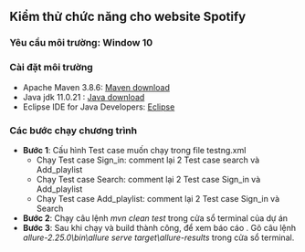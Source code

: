 ## Kiểm thử chức năng cho website Spotify
### Yêu cầu môi trường: Window 10
### Cài đặt môi trường
* Apache Maven 3.8.6: [Maven download](https://maven.apache.org/docs/3.8.6/release-notes.html)
* Java jdk 11.0.21 : [Java download](https://www.oracle.com/java/technologies/javase/11-0-21-relnotes.html)
* Eclipse IDE for Java Developers: [Eclipse](https://www.eclipse.org/downloads/packages/release/europa/winter/eclipse-ide-java-developers)

### Các bước chạy chương trình
   * **Bước 1**: Cấu hình Test case muốn chạy trong file testng.xml
       * Chạy Test case Sign_in: comment lại 2 Test case search và Add_playlist
       * Chạy Test case Search: comment lại 2 Test case Sign_in và Add_playlist
       * Chạy Test case Add_playlist: comment lại 2 Test case Sign_in và Search
   * **Bước 2**: Chạy câu lệnh *mvn clean test* trong cửa sổ terminal của dự án
  *  **Bước 3**: Sau khi chạy và build thành công, để xem báo cáo . Gõ câu lệnh *allure-2.25.0\bin\allure serve target\allure-results* trong cửa sổ terminal.
  
  
    
